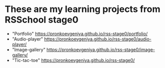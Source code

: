 # These are my learning projects from RSSchool stage0
* "Portfolio" https://pronkoevgeniya.github.io/rss-stage0/portfolio/
* "Audio-player" https://pronkoevgeniya.github.io/rss-stage0/audio-player/
* "Image-gallery" https://pronkoevgeniya.github.io/rss-stage0/image-gallery/
* "Tic-tac-toe" https://pronkoevgeniya.github.io/rss-stage0/
#
